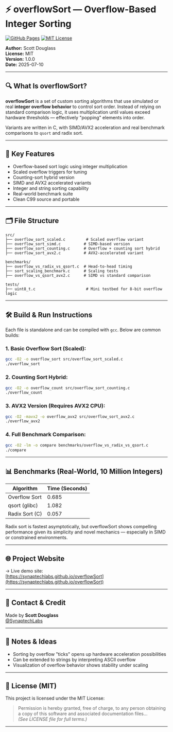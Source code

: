 # ⚡ overflowSort — Overflow-Based Integer Sorting

[![GitHub Pages](https://img.shields.io/badge/view--site-overflowSort-brightgreen)](https://synaptechlabs.github.io/overflowSort)
[![MIT License](https://img.shields.io/badge/license-MIT-blue.svg)](LICENSE)

**Author:** Scott Douglass  
**License:** MIT  
**Version:** 1.0.0  
**Date:** 2025-07-10  

---

## 🔍 What Is overflowSort?

**overflowSort** is a set of custom sorting algorithms that use simulated or real **integer overflow behavior** to control sort order. Instead of relying on standard comparison logic, it uses multiplication until values exceed hardware thresholds — effectively "popping" elements into order.

Variants are written in C, with SIMD/AVX2 acceleration and real benchmark comparisons to `qsort` and radix sort.

---

## 🧠 Key Features

- Overflow-based sort logic using integer multiplication
- Scaled overflow triggers for tuning
- Counting-sort hybrid version
- SIMD and AVX2 accelerated variants
- Integer and string sorting capability
- Real-world benchmark suite
- Clean C99 source and portable

---

## 🗂️ File Structure

```
src/
├── overflow_sort_scaled.c         # Scaled overflow variant
├── overflow_sort_simd.c          # SIMD-based version
├── overflow_sort_counting.c      # Overflow + counting sort hybrid
├── overflow_sort_avx2.c          # AVX2-accelerated variant

benchmarks/
├── overflow_vs_radix_vs_qsort.c  # Head-to-head timing
├── sort_scaling_benchmark.c      # Scaling tests
├── overflow_vs_qsort_avx2.c      # SIMD vs standard comparison

tests/
├── uint8_t.c                      # Mini testbed for 8-bit overflow logic
```

---

## 🛠️ Build & Run Instructions

Each file is standalone and can be compiled with `gcc`. Below are common builds:

### 1. Basic Overflow Sort (Scaled):
```bash
gcc -O2 -o overflow_sort src/overflow_sort_scaled.c
./overflow_sort
```

### 2. Counting Sort Hybrid:
```bash
gcc -O2 -o overflow_count src/overflow_sort_counting.c
./overflow_count
```

### 3. AVX2 Version (Requires AVX2 CPU):
```bash
gcc -O2 -mavx2 -o overflow_avx2 src/overflow_sort_avx2.c
./overflow_avx2
```

### 4. Full Benchmark Comparison:
```bash
gcc -O2 -lm -o compare benchmarks/overflow_vs_radix_vs_qsort.c
./compare
```

---

## 📊 Benchmarks (Real-World, 10 Million Integers)

| Algorithm        | Time (Seconds) |
|------------------|----------------|
| Overflow Sort    | 0.685          |
| qsort (glibc)    | 1.082          |
| Radix Sort (C)   | 0.057          |

Radix sort is fastest asymptotically, but overflowSort shows compelling performance given its simplicity and novel mechanics — especially in SIMD or constrained environments.

---

## 🌐 Project Website

→ Live demo site:  
[https://synaptechlabs.github.io/overflowSort](https://synaptechlabs.github.io/overflowSort)

---

## 📣 Contact & Credit

Made by **Scott Douglass**  
[@SynaptechLabs](https://twitter.com/SynaptechLabs)

---

## 🧪 Notes & Ideas

- Sorting by overflow "ticks" opens up hardware acceleration possibilities
- Can be extended to strings by interpreting ASCII overflow
- Visualization of overflow behavior shows stability under scaling

---

## 📄 License (MIT)

This project is licensed under the MIT License:

> Permission is hereby granted, free of charge, to any person obtaining a copy of this software and associated documentation files...  
> *(See LICENSE file for full terms.)*

---
